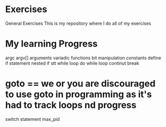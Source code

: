 # Exercises
General Exercises
This is my repository where I do all of my exercises

# My learning Progress
argc argv[]
arguments
variadic functions
bit manipulation
constants
define
if statement
nested if stt
while loop
do while loop
continut
break
# goto == we or you are discouraged to use goto in programming as it's had to track loops nd progress
switch statement
max_pid

